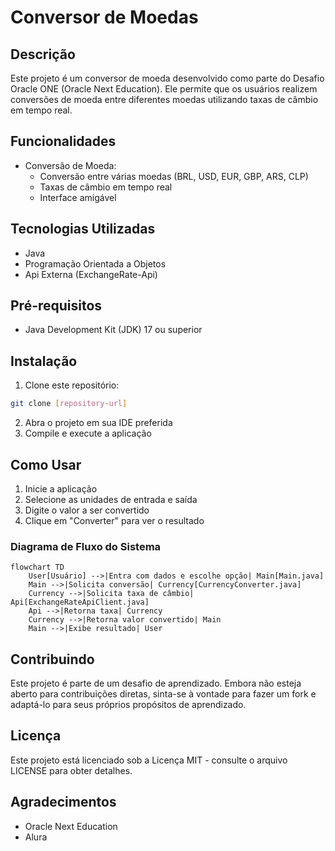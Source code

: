 # Conversor de Moedas

## Descrição

Este projeto é um conversor de moeda desenvolvido como parte do Desafio Oracle ONE (Oracle Next Education). Ele permite que os usuários realizem conversões de moeda entre diferentes moedas utilizando taxas de câmbio em tempo real.

## Funcionalidades

- Conversão de Moeda:
  - Conversão entre várias moedas (BRL, USD, EUR, GBP, ARS, CLP)
  - Taxas de câmbio em tempo real
  - Interface amigável

## Tecnologias Utilizadas

- Java
- Programação Orientada a Objetos
- Api Externa (ExchangeRate-Api)

## Pré-requisitos

- Java Development Kit (JDK) 17 ou superior

## Instalação

1. Clone este repositório:

```bash
git clone [repository-url]
```

2. Abra o projeto em sua IDE preferida
3. Compile e execute a aplicação

## Como Usar

1. Inicie a aplicação
2. Selecione as unidades de entrada e saída
3. Digite o valor a ser convertido
4. Clique em "Converter" para ver o resultado

### Diagrama de Fluxo do Sistema

```mermaid
flowchart TD
    User[Usuário] -->|Entra com dados e escolhe opção| Main[Main.java]
    Main -->|Solicita conversão| Currency[CurrencyConverter.java]
    Currency -->|Solicita taxa de câmbio| Api[ExchangeRateApiClient.java]
    Api -->|Retorna taxa| Currency
    Currency -->|Retorna valor convertido| Main
    Main -->|Exibe resultado| User

```

## Contribuindo

Este projeto é parte de um desafio de aprendizado. Embora não esteja aberto para contribuições diretas, sinta-se à vontade para fazer um fork e adaptá-lo para seus próprios propósitos de aprendizado.

## Licença

Este projeto está licenciado sob a Licença MIT - consulte o arquivo LICENSE para obter detalhes.

## Agradecimentos

- Oracle Next Education
- Alura
